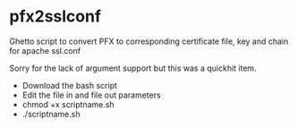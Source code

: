 # pfx2sslconf
Ghetto script to convert PFX to corresponding certificate file, key and chain for apache ssl.conf

Sorry for the lack of argument support but this was a quickhit item.

* Download the bash script
* Edit the file in and file out parameters
* chmod +x scriptname.sh
* ./scriptname.sh
